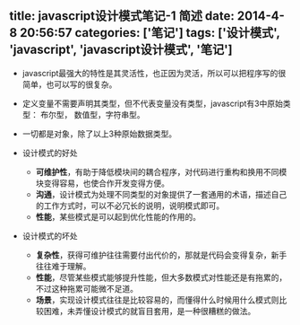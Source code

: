 title: javascript设计模式笔记-1 简述
date: 2014-4-8 20:56:57
categories: ['笔记']
tags: ['设计模式', 'javascript', 'javascript设计模式', '笔记']
---

* javascript最强大的特性是其灵活性，也正因为灵活，所以可以把程序写的很简单，也可以写的很复杂。

<!-- more -->

* 定义变量不需要声明其类型，但不代表变量没有类型，javascript有3中原始类型： 布尔型， 数值型，字符串型。

* 一切都是对象，除了以上3种原始数据类型。

* 设计模式的好处
  * **可维护性**，有助于降低模块间的耦合程序，对代码进行重构和换用不同模块变得容易，也使合作开发变得方便。
  * **沟通**，设计模式为处理不同类型的对象提供了一套通用的术语，描述自己的工作方式时，可以不必冗长的说明，说明模式即可。
  * **性能**，某些模式是可以起到优化性能的作用的。

* 设计模式的坏处
  * **复杂性**，获得可维护往往需要付出代价的，那就是代码会变得复杂，新手往往难于理解。
  * **性能**，尽管某些模式能够提升性能，但大多数模式对性能还是有拖累的，不过这种拖累可能微不足道。
  * **场景**，实现设计模式往往是比较容易的，而懂得什么时候用什么模式则比较困难，未弄懂设计模式的就盲目套用，是一种很糟糕的做法。